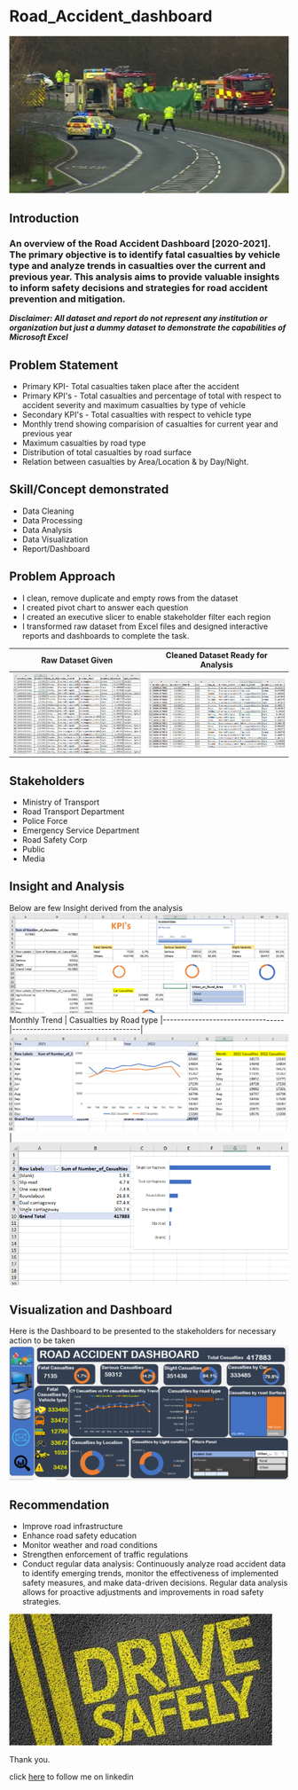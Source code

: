 # Road_Accident_dashboard
![](Road_picture2.jpg)
## Introduction
### An overview of the Road Accident Dashboard [2020-2021]. The primary objective is to identify fatal casualties by vehicle type and analyze trends in casualties over the current and previous year. This analysis aims to provide valuable insights to inform safety decisions and strategies for road accident prevention and mitigation.
**_Disclaimer: All dataset and report do not represent any institution or organization but just a dummy dataset to demonstrate the capabilities of Microsoft Excel_**
## Problem Statement
- Primary KPI- Total casualties taken place after the accident
- Primary KPI's - Total casualties and percentage of total with respect to accident severity and maximum casualties by type of vehicle
- Secondary KPI's - Total casualties with respect to vehicle type
- Monthly trend showing comparision of casualties for current year and previous year
- Maximum casualties by road type
- Distribution of total casualties by road surface
- Relation between casualties by Area/Location & by Day/Night.
## Skill/Concept demonstrated
- Data Cleaning
- Data Processing
- Data Analysis
- Data Visualization
- Report/Dashboard
## Problem Approach
- I clean, remove duplicate and empty rows from the dataset
- I created pivot chart to answer each question
- I created an executive slicer to enable stakeholder filter each region
- I transformed raw dataset from Excel files and designed interactive reports and dashboards to complete the task.


Raw Dataset Given                  | Cleaned Dataset Ready for Analysis
|----------------------------------|------------------------------------|
![](Raw_Dataset.PNG)               |       ![](Cleaned_Dataset.PNG)
## Stakeholders
- Ministry of Transport
- Road Transport Department
- Police Force
- Emergency Service Department
- Road Safety Corp
- Public
- Media
## Insight and Analysis
Below are few Insight derived from the analysis
![](KPI_pivotTable.PNG)
Monthly Trend                      | Casualties by Road type
|----------------------------------|------------------------------------|
![](Monthly_Trend.PNG)             | ![](CausaultiesByRoadType.PNG)

## Visualization and Dashboard
Here is the Dashboard to be presented to the stakeholders for necessary action to be taken
![Road Accident Dashboard](Road_Accident.PNG)

## Recommendation
- Improve road infrastructure
- Enhance road safety education
- Monitor weather and road conditions
- Strengthen enforcement of traffic regulations
- Conduct regular data analysis: Continuously analyze road accident data to identify emerging trends, monitor the effectiveness of implemented safety measures, and make data-driven decisions. Regular data analysis allows for proactive adjustments and improvements in road safety strategies.


![Thank you](Drive_safely.jfif)

Thank you.

click [here](https://www.linkedin.com/in/israelafolabieasytech) to follow me on linkedin
